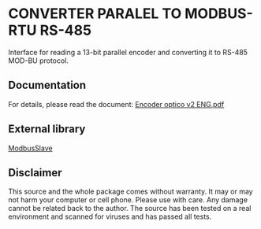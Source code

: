 # CONVERTER PARALEL TO MODBUS-RTU RS-485
Interface for reading a 13-bit parallel encoder and converting it to RS-485 MOD-BU protocol.

## Documentation
For details, please read the document: [Encoder optico v2 ENG.pdf](docs/Encoder%20optico%20v2%20ENG.pdf)

## External library 
[ModbusSlave](https://github.com/yaacov/ArduinoModbusSlave)

## Disclaimer
This source and the whole package comes without warranty. It may or may not harm your computer or cell phone. Please use with care. Any damage cannot be related back to the author. The source has been tested on a real environment and scanned for viruses and has passed all tests.

